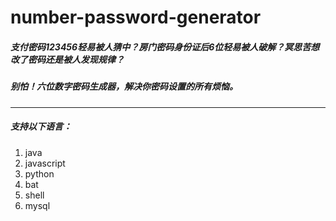 # number-password-generator

##### 支付密码123456轻易被人猜中？房门密码身份证后6位轻易被人破解？冥思苦想改了密码还是被人发现规律？
##### 别怕！六位数字密码生成器，解决你密码设置的所有烦恼。

------------

##### 支持以下语言：
1. java
1. javascript
1. python
1. bat
1. shell
1. mysql
